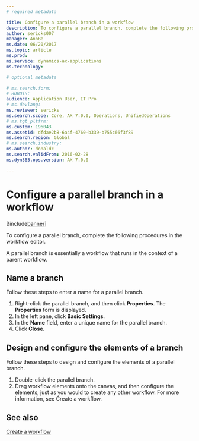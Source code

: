 ```yaml
---
# required metadata

title: Configure a parallel branch in a workflow
description: To configure a parallel branch, complete the following procedures in the workflow editor.
author: sericks007
manager: AnnBe
ms.date: 06/20/2017
ms.topic: article
ms.prod: 
ms.service: dynamics-ax-applications
ms.technology: 

# optional metadata

# ms.search.form: 
# ROBOTS: 
audience: Application User, IT Pro
# ms.devlang: 
ms.reviewer: sericks
ms.search.scope: Core, AX 7.0.0, Operations, UnifiedOperations
# ms.tgt_pltfrm: 
ms.custom: 196043
ms.assetid: dfdae2b8-6a4f-4760-b339-b755c66f3f89
ms.search.region: Global
# ms.search.industry: 
ms.author: donaldc
ms.search.validFrom: 2016-02-28
ms.dyn365.ops.version: AX 7.0.0

---
```


# Configure a parallel branch in a workflow

[!include[banner](../includes/banner.md)]


To configure a parallel branch, complete the following procedures in the workflow editor.

A parallel branch is essentially a workflow that runs in the context of a parent workflow.

## Name a branch
Follow these steps to enter a name for a parallel branch.
1.  Right-click the parallel branch, and then click **Properties**. The **Properties** form is displayed.
2.  In the left pane, click **Basic Settings**.
3.  In the **Name** field, enter a unique name for the parallel branch.
4.  Click **Close**.

## Design and configure the elements of a branch
Follow these steps to design and configure the elements of a parallel branch.
1.  Double-click the parallel branch.
2.  Drag workflow elements onto the canvas, and then configure the elements, just as you would to create any other workflow. For more information, see Create a workflow.



See also
--------

[Create a workflow](create-workflow.md)



